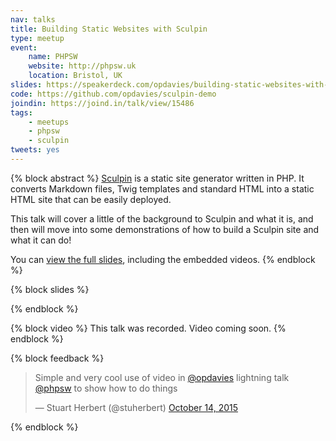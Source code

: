 ```yaml
---
nav: talks
title: Building Static Websites with Sculpin
type: meetup
event:
    name: PHPSW
    website: http://phpsw.uk
    location: Bristol, UK
slides: https://speakerdeck.com/opdavies/building-static-websites-with-sculpin
code: https://github.com/opdavies/sculpin-demo
joindin: https://joind.in/talk/view/15486
tags:
    - meetups
    - phpsw
    - sculpin
tweets: yes
---
```

{% block abstract %}
[Sculpin](http://sculpin.io) is a static site generator written in PHP. It converts Markdown files, Twig templates and standard HTML into a static HTML site that can be easily deployed.

This talk will cover a little of the background to Sculpin and what it is, and then will move into some demonstrations of how to build a Sculpin site and what it can do!

You can [view the full slides](/slides/phpsw/building-static-websites-with-sculpin/), including the embedded videos.
{% endblock %}

{% block slides %}
<script async class="speakerdeck-embed" data-id="6c9c4be1a1344f1291ff13a391674a66" data-ratio="1.37081659973226" src="//speakerdeck.com/assets/embed.js"></script>
{% endblock %}

{% block video %}
This talk was recorded. Video coming soon.
{% endblock %}

{% block feedback %}
<blockquote class="twitter-tweet" lang="en"><p lang="en" dir="ltr">Simple and very cool use of video in <a href="https://twitter.com/opdavies">@opdavies</a> lightning talk <a href="https://twitter.com/phpsw">@phpsw</a> to show how to do things</p>&mdash; Stuart Herbert (@stuherbert) <a href="https://twitter.com/stuherbert/status/654367259339661312">October 14, 2015</a></blockquote>
{% endblock %}
